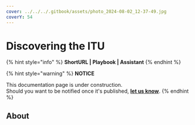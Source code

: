 ```yaml
---
cover: ../../../.gitbook/assets/photo_2024-08-02_12-37-49.jpg
coverY: 54
---
```


# Discovering the ITU

{% hint style="info" %}
**ShortURL | Playbook | Assistant**
{% endhint %}

{% hint style="warning" %}
**NOTICE**

This documentation page is under construction.\
Should you want to be notified once it's published, [**let us know**](https://tiof.click/TIOFTarianUpdatesService).
{% endhint %}

## About
